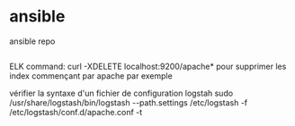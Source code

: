 # ansible
ansible repo


``` sudo ansible-playbook playbooks/<playbook>
```

ELK command:
curl -XDELETE localhost:9200/apache* pour supprimer les index commençant par apache par exemple

vérifier la syntaxe d'un fichier de configuration logstah
sudo /usr/share/logstash/bin/logstash --path.settings /etc/logstash -f /etc/logstash/conf.d/apache.conf -t